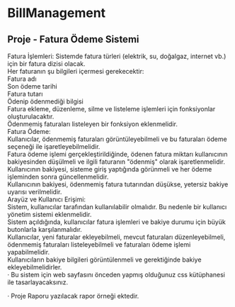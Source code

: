 # BillManagement
## Proje - Fatura Ödeme Sistemi

Fatura İşlemleri:
Sistemde fatura türleri (elektrik, su, doğalgaz, internet vb.) için bir fatura dizisi olacak.<br>
Her faturanın şu bilgileri içermesi gerekecektir:<br>
Fatura adı<br>
Son ödeme tarihi<br>
Fatura tutarı<br>
Ödenip ödenmediği bilgisi<br>
Fatura ekleme, düzenleme, silme ve listeleme işlemleri için fonksiyonlar oluşturulacaktır.<br>
Ödenmemiş faturaları listeleyen bir fonksiyon eklenmelidir.<br>
Fatura Ödeme:<br>
Kullanıcılar, ödenmemiş faturaları görüntüleyebilmeli ve bu faturaları ödeme seçeneği ile işaretleyebilmelidir.<br>
Fatura ödeme işlemi gerçekleştirildiğinde, ödenen fatura miktarı kullanıcının bakiyesinden düşülmeli ve ilgili faturanın "ödenmiş" olarak işaretlenmelidir.<br>
Kullanıcının bakiyesi, sisteme giriş yaptığında görünmeli ve her ödeme işleminden sonra güncellenmelidir.<br>
Kullanıcının bakiyesi, ödenmemiş fatura tutarından düşükse, yetersiz bakiye uyarısı verilmelidir.<br>
Arayüz ve Kullanıcı Erişimi:<br>
Sistem, kullanıcılar tarafından kullanılabilir olmalıdır. Bu nedenle bir kullanıcı yönetim sistemi eklenmelidir.<br>
Sistem açıldığında, kullanıcılar fatura işlemleri ve bakiye durumu için büyük butonlarla karşılanmalıdır.<br>
Kullanıcılar, yeni faturalar ekleyebilmeli, mevcut faturaları düzenleyebilmeli, ödenmemiş faturaları listeleyebilmeli ve faturaları ödeme işlemi yapabilmelidir.<br>
Kullanıcıların bakiye bilgileri görüntülenmeli ve gerektiğinde bakiye ekleyebilmelidirler.<br>
·         Bu sistem için web sayfasını önceden yapmış olduğunuz css kütüphanesi ile tasarlayacaksınız.<br>

·         Proje Raporu yazılacak rapor örneği ektedir.<br>
